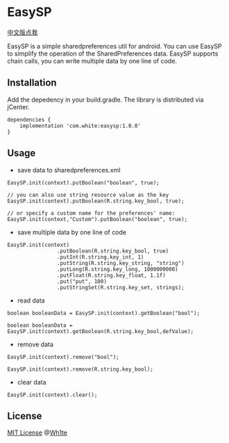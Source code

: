 # EasySP
[中文版点我](https://github.com/WhiteDG/EasySP/blob/master/README_ZH.md)

EasySP is a simple sharedpreferences util for android. You can use EasySP to simplify the operation of the SharedPreferences data. EasySP supports chain calls, you can write multiple data by one line of code.  

## Installation

Add the depedency in your build.gradle. The library is distributed via jCenter.
```
dependencies {
    implementation 'com.white:easysp:1.0.0'
}
```
## Usage

- save data to sharedpreferences.xml   
```
EasySP.init(context).putBoolean("boolean", true);

// you can also use string resource value as the key
EasySP.init(context).putBoolean(R.string.key_bool, true);

// or specify a custom name for the preferences' name:
EasySP.init(context,"Custom").putBoolean("boolean", true);
```

- save multiple data by one line of code
```
EasySP.init(context)
                .putBoolean(R.string.key_bool, true)
                .putInt(R.string.key_int, 1)
                .putString(R.string.key_string, "string")
                .putLong(R.string.key_long, 1000000000)
                .putFloat(R.string.key_float, 1.1f)
                .put("put", 100)
                .putStringSet(R.string.key_set, strings);
```

- read data
```
boolean booleanData = EasySP.init(context).getBoolean("bool");

boolean booleanData = EasySP.init(context).getBoolean(R.string.key_bool,defValue);
```

- remove data
```
EasySP.init(context).remove("bool");

EasySP.init(context).remove(R.string.key_bool);
```
- clear data
```
EasySP.init(context).clear();
```

## License

[MIT License](https://github.com/WhiteDG/EasySP/blob/master/LICENSE) @[Wh1te](https://github.com/WhiteDG)
